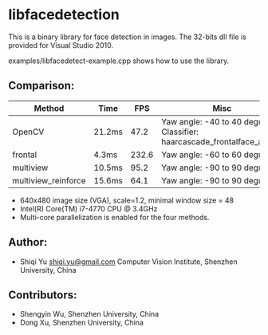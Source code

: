 libfacedetection
====================

This is a binary library for face detection in images. 
The 32-bits dll file is provided for Visual Studio 2010.

examples/libfacedetect-example.cpp shows how to use the library.

Comparison:
-------------

| Method | Time   | FPS  | Misc   |
|--------|--------|------|--------|
|OpenCV  | 21.2ms | 47.2 | Yaw angle: -40 to 40 degrees. Classifier: haarcascade_frontalface_alt.xml |
|frontal |  4.3ms | 232.6 | Yaw angle: -60 to 60 degrees|
|multiview|  10.5ms | 95.2 | Yaw angle: -90 to 90 degrees |
|multiview_reinforce|  15.6ms | 64.1 | Yaw angle: -90 to 90 degrees |

* 640x480 image size (VGA), scale=1.2, minimal window size = 48
* Intel(R) Core(TM) i7-4770 CPU @ 3.4GHz
* Multi-core parallelization is enabled for the four methods.
 
Author:
-------------
* Shiqi Yu <shiqi.yu@gmail.com> Computer Vision Institute, Shenzhen University, China

Contributors:
-------------
* Shengyin Wu, Shenzhen University, China
* Dong Xu, Shenzhen University, China

